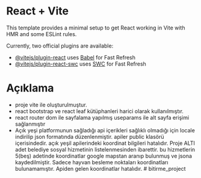 # React + Vite

This template provides a minimal setup to get React working in Vite with HMR and some ESLint rules.

Currently, two official plugins are available:

- [@vitejs/plugin-react](https://github.com/vitejs/vite-plugin-react/blob/main/packages/plugin-react/README.md) uses [Babel](https://babeljs.io/) for Fast Refresh
- [@vitejs/plugin-react-swc](https://github.com/vitejs/vite-plugin-react-swc) uses [SWC](https://swc.rs/) for Fast Refresh

# Açıklama
- proje vite ile oluşturulmuştur.
- react bootstrap ve react leaf kütüphanleri harici olarak kullanılmıştır.
- react router dom ile sayfalama yapılmış useparams ile alt sayfa erişimi sağlanmıştır
- Açık yeşi platformunun sağladığı api içerikleri sağlıklı olmadığı için locale indirilip json formatında düzenlenmiştir. apiler public klasörü içerisindedir. açık yeşil apilerindeki koordinat bilgileri hatalıdır. Proje ALTI adet belediye sosyal hizmetinin listelenmesinden ibarettir. bu hizmetlerin 5(beş) adetinde koordinatlar google mapstan aranıp bulunmuş ve jsona kaydedilmiştir. Sadece hayvan besleme noktaları koordinatları bulunamamıştır. Apiden gelen koordinatlar hatalıdır.  #   b i t i r m e _ p r o j e c t  
 